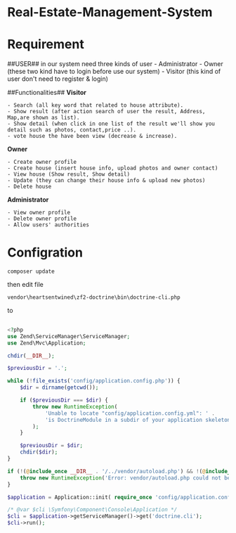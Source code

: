 Real-Estate-Management-System
==============================


# Requirement #

##USER##
 in our system need three kinds of user
		- Administrator
		- Owner (these two kind have to login before use our system)
		- Visitor (this kind of user don't need to register & login)

##Functionalities##
**Visitor**

	- Search (all key word that related to house attribute).
	- Show result (after action search of user the result, Address, Map,are shown as list).
	- Show detail (when click in one list of the result we'll show you detail such as photos, contact,price ..).
	- vote house the have been view (decrease & increase).

**Owner**

	- Create owner profile
	- Create house (insert house info, upload photos and owner contact)
	- View house (Show result, Show detail)
	- Update (they can change their house info & upload new photos)
	- Delete house

**Administrator**

	- View owner profile
	- Delete owner profile
	- Allow users' authorities


# Configration #

`composer update`

then edit file

`vendor\heartsentwined\zf2-doctrine\bin\doctrine-cli.php`

to 


```php
     
<?php
use Zend\ServiceManager\ServiceManager;
use Zend\Mvc\Application;

chdir(__DIR__);

$previousDir = '.';

while (!file_exists('config/application.config.php')) {
    $dir = dirname(getcwd());

    if ($previousDir === $dir) {
        throw new RuntimeException(
            'Unable to locate "config/application.config.yml": ' .
            'is DoctrineModule in a subdir of your application skeleton?'
        );
    }

    $previousDir = $dir;
    chdir($dir);
}

if (!(@include_once __DIR__ . '/../vendor/autoload.php') && !(@include_once __DIR__ . '/../../../autoload.php')) {
    throw new RuntimeException('Error: vendor/autoload.php could not be found. Did you run php composer.phar install?');
}

$application = Application::init( require_once 'config/application.config.php' );

/* @var $cli \Symfony\Component\Console\Application */
$cli = $application->getServiceManager()->get('doctrine.cli');
$cli->run();


```
